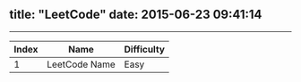 title: "LeetCode"
date: 2015-06-23 09:41:14
---
<hr/>
<table class="display datatable" cellspacing="0" width="100%">
        <thead>
            <tr>
                <th>Index</th>
                <th>Name</th>
                <th>Difficulty</th>
            </tr>
        </thead>
        <tbody>
            <tr>
                <td>1</td>
                <td>LeetCode Name</td>
                <td>Easy</td>
            </tr>
        </tbody>
    </table>